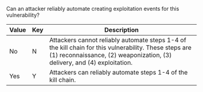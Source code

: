 Can an attacker reliably automate creating exploitation events for this vulnerability?

| Value | Key | Description |
| --- | --- | --- |
| No | N | Attackers cannot reliably automate steps 1-4 of the kill chain for this vulnerability. These steps are (1) reconnaissance, (2) weaponization, (3) delivery, and (4) exploitation. |
| Yes | Y | Attackers can reliably automate steps 1-4 of the kill chain. |
